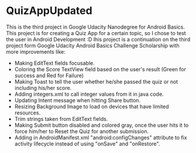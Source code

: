 # QuizAppUpdated
This is the third project in Google Udacity Nanodegree for Android Basics. This project is for creating a Quiz App for a certain topic, so
I chose to test the user in Android Development :D
Ihis project is a continuation on the third project form Google Udacity Android Basics Challenge Scholarship with more improvements like:

- Making EditText fields focusable.
- Coloring the Score TextView field based on the user's result (Green for success and Red for Failure)
- Making Toast to tell the user whether he/she passed the quiz or not including his/her score.
- Adding integers.xml to call integer values from it in java code.
- Updating Intent message when hitting Share button.
- Resizing Background Image to load on devices that have limited resources.
- Trim strings taken from EditText fields.
- Making Submit button disabled and colored gray, once the user hits it to force him/her to Reset the Quiz for another submission.
- Adding in AndroidManifest.xml "android:configChanges" attribute to fix activity lifecycle instead of using "onSave" and "onRestore".

